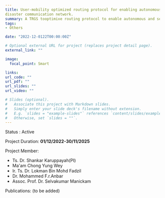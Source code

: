 ```yaml
---
title: User-mobility optimized routing protocol for enabling autonomous and self-managing
disaster communication network.
summary: A TRGS tooptimixe routing protocol to enable autonomous and self-managing disaster comunication network.
tags:
- Others

date: "2022-12-0122T00:00:00Z"

# Optional external URL for project (replaces project detail page).
external_link: ""

image:
  focal_point: Smart

links:
url_code: ""
url_pdf: ""
url_slides: ""
url_video: ""

# Slides (optional).
#   Associate this project with Markdown slides.
#   Simply enter your slide deck's filename without extension.
#   E.g. `slides = "example-slides"` references `content/slides/example-slides.md`.
#   Otherwise, set `slides = ""`.
---
```



Status : Active

Project Duration: **01/12/2022-30/11/2025**
   
Project Member:
- Ts. Dr. Shankar Karuppayah(PI)
- Ma'am Chong Yung Wey 
- Ir. Ts. Dr. Lokman Bin Mohd Fadzil
- Dr. Mohammed F.r.Anbar
- Assoc. Prof. Dr. Selvakumar Manickam

Publications:
(to be added)